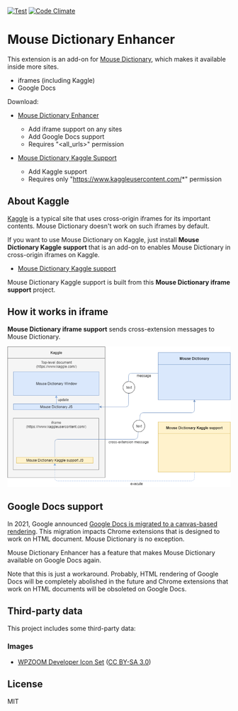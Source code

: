 [![Test](https://github.com/wtetsu/mouse-dictionary-iframe/workflows/Test/badge.svg)](https://github.com/wtetsu/mouse-dictionary-iframe/actions?query=workflow%3ATest)
[![Code Climate](https://codeclimate.com/github/wtetsu/mouse-dictionary-iframe/badges/gpa.svg)](https://codeclimate.com/github/wtetsu/mouse-dictionary-iframe)

# Mouse Dictionary Enhancer

This extension is an add-on for [Mouse Dictionary](https://github.com/wtetsu/mouse-dictionary), which makes it available inside more sites.

* iframes (including Kaggle)
* Google Docs

Download:

- [Mouse Dictionary Enhancer](https://chrome.google.com/webstore/detail/nigglogmamjbcnljijokibobpcfgmdfn)
  - Add iframe support on any sites
  - Add Google Docs support
  - Requires "<all_urls>" permission

- [Mouse Dictionary Kaggle Support](https://chrome.google.com/webstore/detail/bepofoammpdjhfdibmlghoaljkemineg)
  - Add Kaggle support
  - Requires only "https://www.kaggleusercontent.com/*" permission



## About Kaggle

[Kaggle](https://www.kaggle.com/) is a typical site that uses cross-origin iframes for its important contents. Mouse Dictionary doesn't work on such iframes by default.

If you want to use Mouse Dictionary on Kaggle, just install **Mouse Dictionary Kaggle support** that is an add-on to enables Mouse Dictionary in cross-origin iframes on Kaggle.

- [Mouse Dictionary Kaggle support](https://chrome.google.com/webstore/detail/mouse-dictionary-iframe-s/bepofoammpdjhfdibmlghoaljkemineg)


Mouse Dictionary Kaggle support is built from this **Mouse Dictionary iframe support** project.

## How it works in iframe

**Mouse Dictionary iframe support** sends cross-extension messages to Mouse Dictionary.

![](img/outline.png)


## Google Docs support

In 2021, Google announced [Google Docs is migrated to a canvas-based rendering](https://workspaceupdates.googleblog.com/2021/05/Google-Docs-Canvas-Based-Rendering-Update.html). This migration impacts Chrome extensions that is designed to work on HTML document. Mouse Dictionary is no exception.

Mouse Dictionary Enhancer has a feature that makes Mouse Dictionary available on Google Docs again.

Note that this is just a workaround. Probably, HTML rendering of Google Docs will be completely abolished in the future and Chrome extensions that work on HTML documents will be obsoleted on Google Docs.


## Third-party data

This project includes some third-party data:

### Images

- [WPZOOM Developer Icon Set](https://www.iconfinder.com/iconsets/wpzoom-developer-icon-set) ([CC BY-SA 3.0](https://creativecommons.org/licenses/by-sa/3.0/))

## License

MIT
